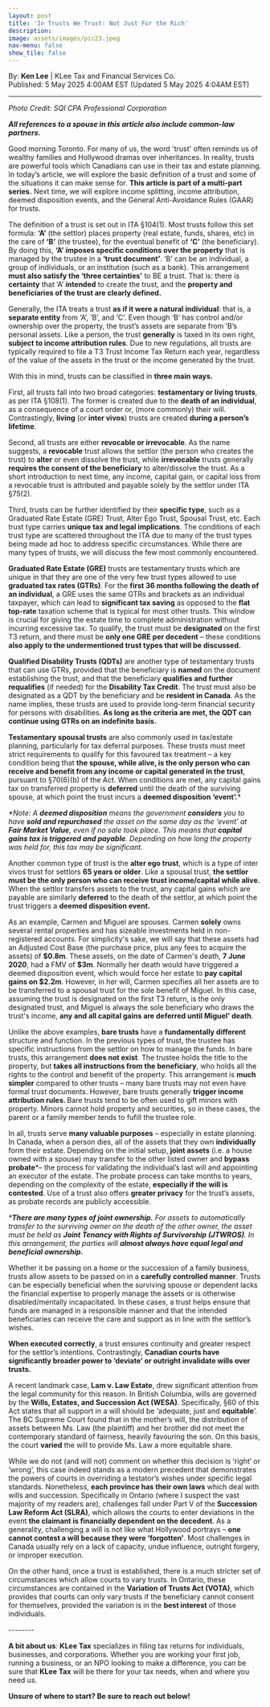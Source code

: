```yaml
---
layout: post
title: 'In Trusts We Trust: Not Just For the Rich'
description: 
image: assets/images/pic23.jpeg
nav-menu: false
show_tile: false
---
```


<style>
  p {
    margin-bottom: 15px; /* Reduce space below paragraphs */
  }

  hr.major {
    margin: 10px 0; /* Equal space above and below the <hr> */
  }
</style>

<!-- Credits -->
<div class="row">
	<div class="12u">
		<p>By: <b>Ken Lee</b> | KLee Tax and Financial Services Co.<br> Published: 5 May 2025 4:00AM EST (Updated 5 May 2025 4:04AM EST)</p>
	</div>
</div>

<hr class="major"/>

<!-- Content -->

<section>
  <div class="row">
	  <div class="12u">
		<p><i>Photo Credit: SQI CPA Professional Corporation</i></p>
    <p><b><i>All references to a spouse in this article also include common-law partners.</i></b></p>
    <p>Good morning Toronto. For many of us, the word 'trust' often reminds us of wealthy families and Hollywood dramas over inheritances. In reality, trusts are powerful tools which Canadians can use in their tax and estate planning. In today’s article, we will explore the basic definition of a trust and some of the situations it can make sense for. <b>This article is part of a multi-part series.</b> Next time, we will explore income splitting, income attribution, deemed disposition events, and the General Anti-Avoidance Rules (GAAR) for trusts.</p>
    <p>The definition of a trust is set out in ITA §104(1). Most trusts follow this set formula: <b>‘A’</b> (the settlor) places property (real estate, funds, shares, etc) in the care of <b>‘B’</b> (the trustee), for the eventual benefit of <b>‘C’</b> (the beneficiary). By doing this, <b>‘A’ imposes specific conditions over the property</b> that is managed by the trustee in a <b>‘trust document’</b>. ‘B’ can be an individual, a group of individuals, or an institution (such as a bank). This arrangement <b>must also satisfy the ‘three certainties’</b> to BE a trust. That is: there is <b>certainty</b> that ‘A’ <b>intended</b> to create the trust, and the <b>property and beneficiaries of the trust are clearly defined.</b></p>
    <p>Generally, the ITA treats a trust <b>as if it were a natural individual</b>: that is, a <b>separate entity</b> from ‘A’, ‘B’, and ‘C’. Even though ‘B’ has control and/or ownership over the property, the trust’s assets are separate from ‘B’s personal assets. Like a person, the trust <b>generally</b> is taxed in its own right, <b>subject to income attribution rules</b>. Due to new regulations, all trusts are typically required to file a T3 Trust Income Tax Return each year, regardless of the value of the assets in the trust or the income generated by the trust. </p>
    <p>With this in mind, trusts can be classified in <b>three main ways.</b></p>
    <p>First, all trusts fall into two broad categories: <b>testamentary or living trusts</b>, as per ITA §108(1). The former is created due to the <b>death of an individual</b>, as a consequence of a court order or, (more commonly) their will. Contrastingly, <b>living</b> (or <b>inter vivos</b>) trusts are created <b>during a person’s lifetime</b>.</p>
    <p>Second, all trusts are either <b>revocable or irrevocable</b>. As the name suggests, a <b>revocable</b> trust allows the settlor (the person who creates the trust) to <b>alter</b> or even dissolve the trust, while <b>irrevocable</b> trusts generally <b>requires the consent of the beneficiary</b> to alter/dissolve the trust. As a short introduction to next time, any income, capital gain, or capital loss from a revocable trust is attributed and payable solely by the settlor under ITA §75(2).</p>
    <p>Third, trusts can be further identified by their <b>specific type</b>, such as a Graduated Rate Estate (GRE) Trust, Alter Ego Trust, Spousal Trust, etc. Each trust type carries <b>unique tax and legal implications</b>. The conditions of each trust type are scattered throughout the ITA due to many of the trust types being made ad hoc to address specific circumstances. While there are many types of trusts, we will discuss the few most commonly encountered.</p>
    <p><b>Graduated Rate Estate (GRE)</b> trusts are testamentary trusts which are unique in that they are one of the very few trust types allowed to use <b>graduated tax rates (GTRs)</b>. For the <b>first 36 months following the death of an individual</b>, a GRE uses the same GTRs and brackets as an individual taxpayer, which can lead to <b>significant tax saving</b> as opposed to the <b>flat top-rate</b> taxation scheme that is typical for most other trusts. This window is crucial for giving the estate time to complete administration without incurring excessive tax. To qualify, the trust must be <b>designated</b> on the first T3 return, and there must be <b>only one GRE per decedent</b> – these conditions <b>also apply to the undermentioned trust types that will be discussed.</b></p>
    <p><b>Qualified Disability Trusts (QDTs)</b> are another type of testamentary trusts that can use GTRs, provided that the beneficiary is <b>named</b> on the document establishing the trust, and that the beneficiary <b>qualifies and further requalifies</b> (if needed) for the <b>Disability Tax Credit</b>. The trust must also be designated as a QDT by the beneficiary and be <b>resident in Canada</b>. As the name implies, these trusts are used to provide long-term financial security for persons with disabilities. <b>As long as the criteria are met, the QDT can continue using GTRs on an indefinite basis.</b></p>
    <p><b>Testamentary spousal trusts</b> are also commonly used in tax/estate planning, particularly for tax deferral purposes. These trusts must meet strict requirements to qualify for this favoured tax treatment – a key condition being that <b>the spouse, while alive, is the only person who can receive and benefit from any income or capital generated in the trust</b>, pursuant to §70(6)(b) of the Act. When conditions are met, any capital gains tax on transferred property is <b>deferred</b> until the death of the surviving spouse, at which point the trust incurs a <b>deemed disposition ‘event’.</b>*</p>
    <p><i>*Note: A <b>deemed disposition</b> means the government <b>considers</b> you to have <b>sold and repurchased</b> the asset on the same day as the ‘event’ at <b>Fair Market Value</b>, even if no sale took place. This means that <b>capital gains tax is triggered and payable</b>. Depending on how long the property was held for, this tax may be significant.</i></p>
    <p>Another common type of trust is the <b>alter ego trust</b>, which is a type of inter vivos trust for settlors <b>65 years or older</b>. Like a spousal trust, <b>the settlor must be the only person who can receive trust income/capital while alive.</b> When the settlor transfers assets to the trust, any capital gains which are payable are similarly <b>deferred</b> to the death of the settlor, at which point the trust triggers a <b>deemed disposition event.</b></p>
    <div class="box">
	    <p>As an example, Carmen and Miguel are spouses. Carmen <b>solely</b> owns several rental properties and has sizeable investments held in non-registered accounts. For simplicity's sake, we will say that these assets had an Adjusted Cost Base (the purchase price, plus any fees to acquire the assets) of <b>$0.8m</b>. These assets, on the date of Carmen's death, <b>7 June 2020</b>, had a FMV of <b>$3m</b>. Normally her death would have triggered a deemed disposition event, which would force her estate to <b>pay capital gains on $2.2m</b>. However, in her will, Carmen specifies all her assets are to be transferred to a spousal trust for the sole benefit of Miguel. In this case, assuming the trust is designated on the first T3 return, is the only designated trust, and Miguel is always the sole beneficiary who draws the trust's income, <b>any and all capital gains are deferred until Miguel' death</b>.</p>
    </div>
    <p>Unlike the above examples, <b>bare trusts</b> have a <b>fundamentally different</b> structure and function. In the previous types of trust, the trustee has specific instructions from the settlor on how to manage the funds. In bare trusts, this arrangement <b>does not exist</b>. The trustee holds the title to the property, but <b>takes all instructions from the beneficiary</b>, who holds all the rights to the control and benefit of the property. This arrangement is <b>much simpler</b> compared to other trusts – many bare trusts may not even have formal trust documents. However, bare trusts generally <b>trigger income attribution rules. </b>Bare trusts tend to be often used to gift minors with property. Minors cannot hold property and securities, so in these cases, the parent or a family member tends to fufill the trustee role.</p>
    <p>In all, trusts serve <b>many valuable purposes</b> – especially in estate planning. In Canada, when a person dies, all of the assets that they own <b>individually</b> form their estate. Depending on the initial setup, <b>joint assets</b> (i.e. a house owned with a spouse) may transfer to the other listed owner and <b>bypass probate</b>*– the process for validating the individual’s last will and appointing an executor of the estate. The probate process can take months to years, depending on the complexity of the estate, <b>especially if the will is contested</b>. Use of a trust also offers <b>greater privacy</b> for the trust’s assets, as probate records are publicly accessible.</p>
    <p><i>*<b>There are many types of joint ownership.</b> For assets to automatically transfer to the surviving owner on the death of the other owner, the asset must be held as <b>Joint Tenancy with Rights of Survivorship (JTWROS)</b>. In this arrangement, the parties will <b>almost always have equal legal and beneficial ownership.</b></i></p>
    <p>Whether it be passing on a home or the succession of a family business, trusts allow assets to be passed on in a <b>carefully controlled manner</b>. Trusts can be especially beneficial when the surviving spouse or dependent lacks the financial expertise to properly manage the assets or is otherwise disabled/mentally incapacitated. In these cases, a trust helps ensure that funds are managed in a responsible manner and that the intended beneficiaries can receive the care and support as in line with the settlor’s wishes.</p>
    <p><b>When executed correctly</b>, a trust ensures continuity and greater respect for the settlor’s intentions. Contrastingly, <b>Canadian courts have significantly broader power to ‘deviate’ or outright invalidate wills over trusts.</b></p>
    <p>A recent landmark case, <b>Lam v. Law Estate</b>, drew significant attention from the legal community for this reason. In British Columbia, wills are governed by the <b>Wills, Estates, and Succession Act (WESA)</b>. Specifically, §60 of this Act states that all support in a will should be ‘adequate, just and <b>equitable</b>’. The BC Supreme Court found that in the mother’s will, the distribution of assets between Ms. Law (the plaintiff) and her brother did not meet the contemporary standard of fairness, heavily favouring the son. On this basis, the court <b>varied</b> the will to provide Ms. Law a more equitable share.</p>
    <p>While we do not (and will not) comment on whether this decision is ‘right’ or ‘wrong’, this case indeed stands as a modern precedent that demonstrates the powers of courts in overriding a testator’s wishes under specific legal standards. Nonetheless, <b>each province has their own laws</b> which deal with wills and succession. Specifically in Ontario (where I suspect the vast majority of my readers are), challenges fall under Part V of the <b>Succession Law Reform Act (SLRA)</b>, which allows the courts to enter deviations in the event <b>the claimant is financially dependent on the decedent</b>. As a generality, challenging a will is not like what Hollywood portrays – <b>one cannot contest a will because they were ‘forgotten’</b>. Most challenges in Canada usually rely on a lack of capacity, undue influence, outright forgery, or improper execution.</p>
    <p>On the other hand, once a trust is established, there is a much stricter set of circumstances which allow courts to vary trusts. In Ontario, these circumstances are contained in the <b>Variation of Trusts Act (VOTA)</b>, which provides that courts can only vary trusts if the beneficiary cannot consent for themselves, provided the variation is in the <b>best interest</b> of those individuals.</p>
    <p>--------</p>
    <p><b>A bit about us</b>: <b>KLee Tax</b> specializes in filing tax returns for individuals, businesses, and corporations. Whether you are working your first job, running a business, or an NPO looking to make a difference, you can be sure that <b>KLee Tax</b> will be there for your tax needs, when and where you need us.</p>
    <p><b>Unsure of where to start? Be sure to reach out below!</b></p>